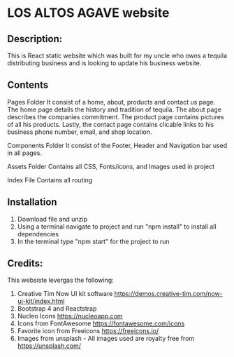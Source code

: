 # LOS ALTOS AGAVE website

## Description:

This is React static website which was built for my uncle who owns a tequila distributing business and is looking to update his business website.

## Contents

Pages Folder
It consist of a home, about, products and contact us page.
The home page details the history and tradition of tequila. The about page describes the companies commitment. The product page contains pictures of all his products. Lastly, the contact page contains clicable links to his business phone number, email, and shop location.

Components Folder
It consist of the Footer, Header and Navigation bar used in all pages.

Assets Folder
Contains all CSS, Fonts/icons, and Images used in project

Index File
Contains all routing

## Installation

1. Download file and unzip
2. Using a terminal navigate to project and run "npm install" to install all dependencies
3. In the terminal type "npm start" for the project to run

## Credits:

This websiste levergas the following:

1. Creative Tim Now UI kit software https://demos.creative-tim.com/now-ui-kit/index.html
2. Bootstrap 4 and Reactstrap
3. Nucleo Icons https://nucleoapp.com
4. Icons from FontAwesome https://fontawesome.com/icons
5. Favorite icon from Freeicons https://freeicons.io/
6. Images from unsplash - All images used are royalty free from https://unsplash.com/
